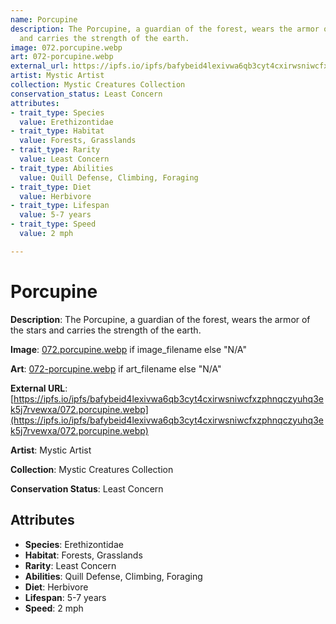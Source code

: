 ```yaml
---
name: Porcupine
description: The Porcupine, a guardian of the forest, wears the armor of the stars
  and carries the strength of the earth.
image: 072.porcupine.webp
art: 072-porcupine.webp
external_url: https://ipfs.io/ipfs/bafybeid4lexivwa6qb3cyt4cxirwsniwcfxzphnqczyuhq3ek5j7rvewxa/072.porcupine.webp
artist: Mystic Artist
collection: Mystic Creatures Collection
conservation_status: Least Concern
attributes:
- trait_type: Species
  value: Erethizontidae
- trait_type: Habitat
  value: Forests, Grasslands
- trait_type: Rarity
  value: Least Concern
- trait_type: Abilities
  value: Quill Defense, Climbing, Foraging
- trait_type: Diet
  value: Herbivore
- trait_type: Lifespan
  value: 5-7 years
- trait_type: Speed
  value: 2 mph

---
```


# Porcupine

**Description**: The Porcupine, a guardian of the forest, wears the armor of the stars and carries the strength of the earth.

**Image**: [072.porcupine.webp](./072.porcupine.webp) if image_filename else "N/A"

**Art**: [072-porcupine.webp](./072-porcupine.webp) if art_filename else "N/A"

**External URL**: [https://ipfs.io/ipfs/bafybeid4lexivwa6qb3cyt4cxirwsniwcfxzphnqczyuhq3ek5j7rvewxa/072.porcupine.webp](https://ipfs.io/ipfs/bafybeid4lexivwa6qb3cyt4cxirwsniwcfxzphnqczyuhq3ek5j7rvewxa/072.porcupine.webp)

**Artist**: Mystic Artist

**Collection**: Mystic Creatures Collection

**Conservation Status**: Least Concern

## Attributes
- **Species**: Erethizontidae
- **Habitat**: Forests, Grasslands
- **Rarity**: Least Concern
- **Abilities**: Quill Defense, Climbing, Foraging
- **Diet**: Herbivore
- **Lifespan**: 5-7 years
- **Speed**: 2 mph
